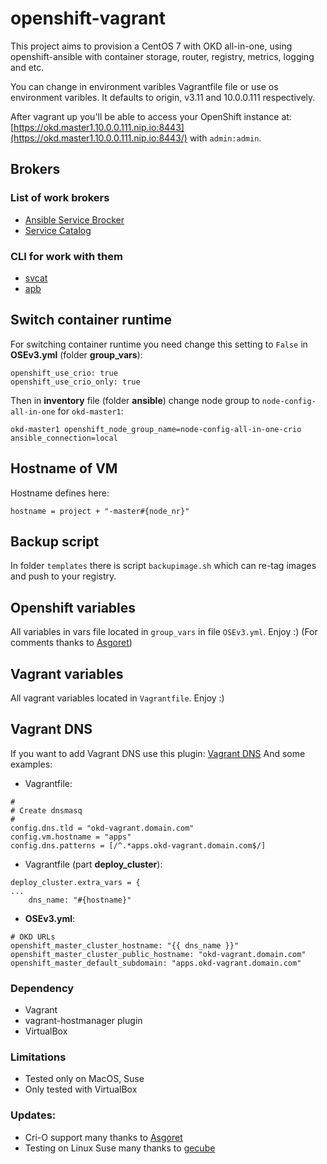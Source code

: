# openshift-vagrant


This project aims to provision a CentOS 7 with OKD all-in-one, using openshift-ansible with container storage, router, registry, metrics, logging and etc.</br>

You can change in environment varibles Vagrantfile file or use os environment varibles. It defaults to origin, v3.11 and 10.0.0.111 respectively.</br>

After vagrant up you'll be able to access your OpenShift instance at: [https://okd.master1.10.0.0.111.nip.io:8443](https://okd.master1.10.0.0.111.nip.io:8443/) with  ```admin:admin```. </br>

## Brokers

### List of work brokers
 * [Ansible Service Brocker](https://developers.redhat.com/blog/2018/05/23/customizing-an-openshift-ansible-playbook-bundle/)
 * [Service Catalog](https://docs.openshift.com/container-platform/3.11/architecture/service_catalog/index.html)

### CLI for work with them
 * [svcat](https://svc-cat.io/)
 * [apb](http://automationbroker.io/)

## Switch container runtime

For switching container runtime you need change this setting to `False` in __OSEv3.yml__ (folder __group_vars__):
```
openshift_use_crio: true
openshift_use_crio_only: true
```

Then in __inventory__ file (folder __ansible__) change node group to `node-config-all-in-one` for `okd-master1`:
```
okd-master1 openshift_node_group_name=node-config-all-in-one-crio ansible_connection=local
```

## Hostname of VM

Hostname defines here:
```
hostname = project + "-master#{node_nr}"
```

## Backup script

In folder `templates` there is script `backupimage.sh` which can re-tag images and push to your registry.

## Openshift variables

All variables in vars file located in `group_vars` in file `OSEv3.yml`. Enjoy :) (For comments thanks to [Asgoret](https://github.com/Asgoret))

## Vagrant variables

All vagrant variables located in `Vagrantfile`. Enjoy :)

## Vagrant DNS

If you want to add Vagrant DNS use this plugin: [Vagrant DNS](https://github.com/BerlinVagrant/vagrant-dns)
And some examples:
* Vagrantfile:
```
#
# Create dnsmasq
#
config.dns.tld = "okd-vagrant.domain.com"
config.vm.hostname = "apps"
config.dns.patterns = [/^.*apps.okd-vagrant.domain.com$/]
```
* Vagrantfile (part __deploy_cluster__):
```
deploy_cluster.extra_vars = {
...
    dns_name: "#{hostname}"
```
* __OSEv3.yml__:
```
# OKD URLs
openshift_master_cluster_hostname: "{{ dns_name }}"
openshift_master_cluster_public_hostname: "okd-vagrant.domain.com"
openshift_master_default_subdomain: "apps.okd-vagrant.domain.com"
```

### Dependency

 - Vagrant
 - vagrant-hostmanager plugin
 - VirtualBox

### Limitations

 - Tested only on MacOS, Suse
 - Only tested with VirtualBox

### Updates:

 - Cri-O support many thanks to [Asgoret](https://github.com/Asgoret)
 - Testing on Linux Suse many thanks to [gecube](https://github.com/gecube)
